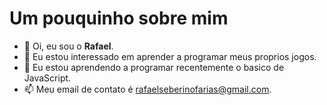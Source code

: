# Um pouquinho sobre mim 

- 👋 Oi, eu sou o **Rafael**. 
- 👀 Eu estou interessado em aprender a programar meus proprios jogos.
- 🌱 Eu estou aprendendo a programar recentemente o basico de JavaScript.
- 📫 Meu email de contato é rafaelseberinofarias@gmail.com.
<!---
0Rafazin-0/0Rafazin-0 is a ✨ special ✨ repository because its `README.md` (this file) appears on your GitHub profile.
You can click the Preview link to take a look at your changes.
--->
